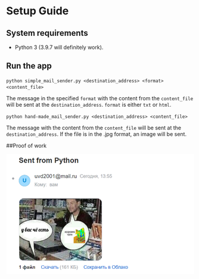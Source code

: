 # Setup Guide
## System requirements
* Python 3 (3.9.7 will definitely work).

## Run the app
`python simple_mail_sender.py <destination_address> <format> <content_file>`

The message in the specified `format` with the content from the `content_file` 
will be sent at the `destination_address`. `format` is either `txt` or `html`.

`python hand-made_mail_sender.py <destination_address> <content_file>`

The message with the content from the `content_file` will be sent at the `destination_address`.
If the file is in the .jpg format, an image will be sent.

##Proof of work

![proof image](it_works.png)